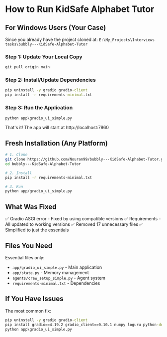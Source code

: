 # How to Run KidSafe Alphabet Tutor

## For Windows Users (Your Case)

Since you already have the project cloned at:
`E:\My_Projects\Interviews tasks\bubbly---KidSafe-Alphabet-Tutor`

### Step 1: Update Your Local Copy
```cmd
git pull origin main
```

### Step 2: Install/Update Dependencies
```cmd
pip uninstall -y gradio gradio-client
pip install -r requirements-minimal.txt
```

### Step 3: Run the Application
```cmd
python app\gradio_ui_simple.py
```

That's it! The app will start at http://localhost:7860

## Fresh Installation (Any Platform)

```bash
# 1. Clone
git clone https://github.com/Nouran99/bubbly---KidSafe-Alphabet-Tutor.git
cd bubbly---KidSafe-Alphabet-Tutor

# 2. Install
pip install -r requirements-minimal.txt

# 3. Run
python app/gradio_ui_simple.py
```

## What Was Fixed

✅ Gradio ASGI error - Fixed by using compatible versions
✅ Requirements - All updated to working versions
✅ Removed 17 unnecessary files
✅ Simplified to just the essentials

## Files You Need

Essential files only:
- `app/gradio_ui_simple.py` - Main application
- `app/state.py` - Memory management
- `agents/crew_setup_simple.py` - Agent system
- `requirements-minimal.txt` - Dependencies

## If You Have Issues

The most common fix:
```cmd
pip uninstall -y gradio gradio-client
pip install gradio==4.19.2 gradio_client==0.10.1 numpy loguru python-dotenv
python app\gradio_ui_simple.py
```